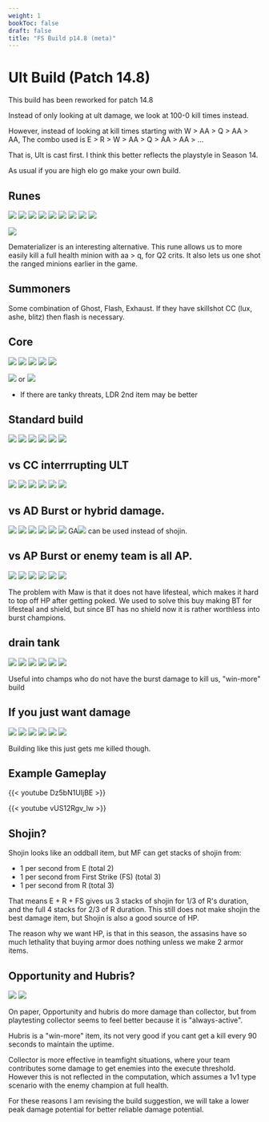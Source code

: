 ```yaml
---
weight: 1
bookToc: false
draft: false
title: "FS Build p14.8 (meta)"
---
```


# Ult Build (Patch 14.8)
This build has been reworked for patch 14.8

Instead of only looking at ult damage, we look at 100-0 kill times instead.

However, instead of looking at kill times starting with W > AA > Q > AA > AA, The combo used is E > R > W > AA > Q > AA > AA > ...

That is, Ult is cast first. I think this better reflects the playstyle in Season 14.

As usual if you are high elo go make your own build.


## Runes
![](/Styles/Inspiration/FirstStrike/FirstStrike.png)
![](/Styles/Inspiration/MagicalFootwear/MagicalFootwear.png)
![](/Styles/Inspiration/BiscuitDelivery/BiscuitDelivery.png)
![](/Styles/Inspiration/CosmicInsight/CosmicInsight.png)
![](/Styles/Sorcery/AbsoluteFocus/AbsoluteFocus.png)
![](/Styles/Sorcery/GatheringStorm/GatheringStorm.png)
![](/StatMods/StatModsAdaptiveForceIcon.png)
![](/StatMods/StatModsAdaptiveForceIcon.png)
![](/StatMods/StatModsHealthScalingIcon.png)


![](/Styles/Inspiration/MinionDematerializer/MinionDematerializer.png)

Dematerializer is an interesting alternative. This rune allows us to more easily kill a full health minion with aa > q, for Q2 crits. It also lets us one shot the ranged minions earlier in the game.

## Summoners
Some combination of Ghost, Flash, Exhaust. If they have skillshot CC (lux, ashe, blitz) then flash is necessary.

## Core
![](/item/1055.png)
![](/item/1083.png)
![](/item/2422.png)
![](/item/3142.png)
![](/item/6676.png)

![](/item/3036.png) or 
![](/item/3033.png)

- If there are tanky threats, LDR 2nd item may be better

## Standard build
![](/item/3142.png)
![](/item/6676.png)
![](/item/3036.png)
![](/item/6673.png)
![](/item/6675.png)
![](/item/2422.png)

## vs CC interrrupting ULT
![](/item/3142.png)
![](/item/6676.png)
![](/item/3036.png)
![](/item/6673.png)
![](/item/3814.png)
![](/item/6675.png)


## vs AD Burst or hybrid damage.
![](/item/3142.png)
![](/item/6676.png)
![](/item/3036.png)
![](/item/6673.png)
![](/item/6675.png)
![](/item/3161.png)
GA![](/item/3026.png) can be used instead of shojin.

## vs AP Burst or enemy team is all AP. 
![](/item/3142.png)
![](/item/6676.png)
![](/item/3036.png)
![](/item/3156.png)
![](/item/6675.png)
![](/item/3161.png)

The problem with Maw is that it does not have lifesteal, which makes it hard to top off HP after getting poked. We used to solve this buy making BT for lifesteal and shield, but since BT has no shield now it is rather worthless into burst champions.


## drain tank
![](/item/3142.png)
![](/item/6676.png)
![](/item/3036.png)
![](/item/3072.png)
![](/item/6675.png)
![](/item/6673.png)

Useful into champs who do not have the burst damage to kill us, "win-more" build 

## If you just want damage
![](/item/3142.png)
![](/item/6676.png)
![](/item/3036.png)
![](/item/6675.png)
![](/item/3072.png)
![](/item/6697.png)

Building like this just gets me killed though.


## Example Gameplay

{{< youtube Dz5bN1UIjBE >}}


{{< youtube vUS12Rgv_lw >}}


## Shojin?

Shojin looks like an oddball item, but MF can get stacks of shojin from:
- 1 per second from E (total 2)
- 1 per second from First Strike (FS) (total 3)
- 1 per second from R (total 3)

That means E + R + FS gives us 3 stacks of shojin for 1/3 of R's duration, and the full 4 stacks for 2/3 of R duration. This still does not make shojin the best damage item, but Shojin is also a good source of HP. 

The reason why we want HP, is that in this season, the assasins have so much lethality that buying armor does nothing unless we make 2 armor items. 

## Opportunity and Hubris?
![](/item/6697.png)
![](/item/6701.png)

On paper, Opportunity and hubris do more damage than collector, but from playtesting collector seems to feel better because it is "always-active". 

Hubris is a "win-more" item, its not very good if you cant get a kill every 90 seconds to maintain the uptime. 

Collector is more effective in teamfight situations, where your team contributes some damage to get enemies into the execute threshold. However this is not reflected in the computation, which assumes a 1v1 type scenario with the enemy champion at full health.

For these reasons I am revising the build suggestion, we will take a lower peak damage potential for better reliable damage potential.
